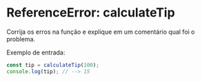 # ReferenceError: calculateTip

Corrija os erros na função e explique em um comentário qual foi o problema.

Exemplo de entrada:

```javascript
const tip = calculateTip(100);
console.log(tip); // --> 15
```
